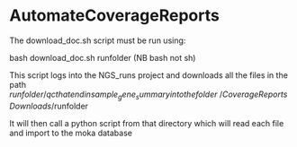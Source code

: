 # AutomateCoverageReports

The download_doc.sh script must be run using:

bash download_doc.sh runfolder
(NB bash not sh)

This script logs into the NGS_runs project and downloads all the files in the path $runfolder/qc that end in sample_gene_summary into the folder ~/CoverageReportsDownloads/$runfolder

It will then call a python script from that directory which will read each file and import to the moka database